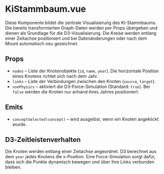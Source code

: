 # KiStammbaum.vue

Diese Komponente bildet die zentrale Visualisierung des KI-Stammbaums. Die bereits
transformierten Graph-Daten werden per Props übergeben und dienen als Grundlage für die
D3-Visualisierung. Die Kreise werden entlang einer Zeitachse positioniert und bei
Datenänderungen oder nach dem Mount automatisch neu gezeichnet.

## Props

- `nodes` – Liste der Knotenobjekte (`id`, `name`, `year`). Die horizontale Position eines Knotens richtet sich nach dem Jahr.
- `links` – Liste der Verbindungen zwischen den Knoten (`source`, `target`).
- `usePhysics` – aktiviert die D3-Force-Simulation (Standard: `true`). Bei
  `false` werden die Knoten nur anhand ihres Jahres positioniert.

## Emits

- `conceptSelected(concept)` – wird ausgelöst, wenn ein Knoten angeklickt wurde.

## D3‑Zeitleistenverhalten

Die Knoten werden entlang einer Zeitachse angeordnet. D3 berechnet aus dem `year` jedes Knotens die x-Position. Eine Force-Simulation sorgt dafür, dass sich die Punkte dynamisch bewegen und über ihre Links verbunden bleiben.
